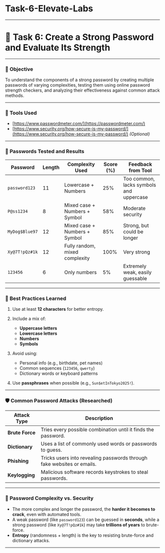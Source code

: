 # Task-6-Elevate-Labs



---

# 🔐 Task 6: Create a Strong Password and Evaluate Its Strength

---

### 🎯 **Objective**

To understand the components of a strong password by creating multiple passwords of varying complexities, testing them using online password strength checkers, and analyzing their effectiveness against common attack methods.

---

### 🧰 **Tools Used**

* [https://www.passwordmeter.com/](https://passwordmeter.com/)
* [https://www.security.org/how-secure-is-my-password/](https://www.security.org/how-secure-is-my-password/) *(Optional)*

---

### 🧪 **Passwords Tested and Results**

| Password       | Length | Complexity Used                | Score (%) | Feedback from Tool                      |
| -------------- | ------ | ------------------------------ | --------- | --------------------------------------- |
| `password123`  | 11     | Lowercase + Numbers            | 25%       | Too common, lacks symbols and uppercase |
| `P@ss1234`     | 8      | Mixed case + Numbers + Symbol  | 58%       | Moderate security                       |
| `MyDog$Blue97` | 12     | Mixed case + Numbers + Symbol  | 85%       | Strong, but could be longer             |
| `Xy@7T!pQz#1k` | 12     | Fully random, mixed complexity | 100%      | Very strong                             |
| `123456`       | 6      | Only numbers                   | 5%        | Extremely weak, easily guessable        |

---

### 📌 **Best Practices Learned**

1. Use at least **12 characters** for better entropy.
2. Include a mix of:

   * **Uppercase letters**
   * **Lowercase letters**
   * **Numbers**
   * **Symbols**
3. Avoid using:

   * Personal info (e.g., birthdate, pet names)
   * Common sequences (`123456`, `qwerty`)
   * Dictionary words or keyboard patterns
4. Use **passphrases** when possible (e.g., `Sun$etInTokyo2025!`).

---

### 🛡️ **Common Password Attacks (Researched)**

| Attack Type     | Description                                                            |
| --------------- | ---------------------------------------------------------------------- |
| **Brute Force** | Tries every possible combination until it finds the password.          |
| **Dictionary**  | Uses a list of commonly used words or passwords to guess.              |
| **Phishing**    | Tricks users into revealing passwords through fake websites or emails. |
| **Keylogging**  | Malicious software records keystrokes to steal passwords.              |

---

### 🔐 **Password Complexity vs. Security**

* The more complex and longer the password, the **harder it becomes to crack**, even with automated tools.
* A weak password (like `password123`) can be guessed in **seconds**, while a strong password (like `Xy@7T!pQz#1k`) may take **trillions of years** to brute-force.
* **Entropy** (randomness + length) is the key to resisting brute-force and dictionary attacks.

---


